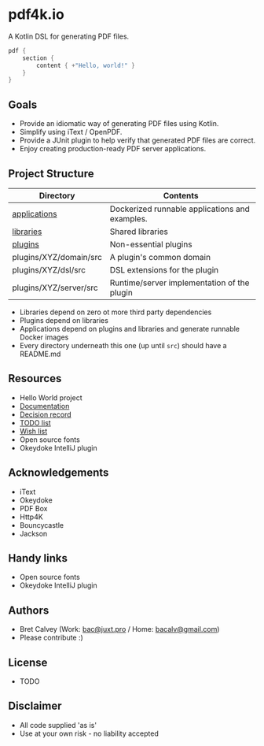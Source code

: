 # pdf4k.io

A Kotlin DSL for generating PDF files.

```kotlin
pdf {
    section {
        content { +"Hello, world!" }
    }
}
```

## Goals

* Provide an idiomatic way of generating PDF files using Kotlin.
* Simplify using iText / OpenPDF.
* Provide a JUnit plugin to help verify that generated PDF files are correct.
* Enjoy creating production-ready PDF server applications.

## Project Structure

| Directory                                | Contents                                       |
|------------------------------------------|------------------------------------------------|
| [applications](./applications/README.md) | Dockerized runnable applications and examples. |
| [libraries](./libraries/README.md)       | Shared libraries                               |
| [plugins](./plugins/README.md)           | Non-essential plugins                          |
| plugins/XYZ/domain/src                   | A plugin's common domain                       |
| plugins/XYZ/dsl/src                      | DSL extensions for the plugin                  |
| plugins/XYZ/server/src                   | Runtime/server implementation of the plugin    |

* Libraries depend on zero ot more third party dependencies
* Plugins depend on libraries
* Applications depend on plugins and libraries and generate runnable Docker images
* Every directory underneath this one (up until `src`) should have a README.md

## Resources

* Hello World project
* [Documentation](docs/README.md)
* [Decision record](ADR.md)
* [TODO list](TODO.md)
* [Wish list](WISHLIST.md)
* Open source fonts
* Okeydoke IntelliJ plugin

## Acknowledgements

* iText
* Okeydoke
* PDF Box
* Http4K
* Bouncycastle
* Jackson

## Handy links

* Open source fonts
* Okeydoke IntelliJ plugin

## Authors

- Bret Calvey (Work: bac@juxt.pro / Home: bacalv@gmail.com)
- Please contribute :)

## License

- TODO

## Disclaimer

- All code supplied 'as is'
- Use at your own risk - no liability accepted